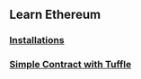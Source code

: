 ## Learn Ethereum

### [Installations](docs/installations.md)

### [Simple Contract with Tuffle](docs/simple-contract-with-truffle.md)